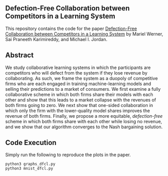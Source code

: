 ## Defection-Free Collaboration between Competitors in a Learning System

This repository contains the code for the paper [Defection-Free Collaboration between Competitors in a Learning System](https://arxiv.org/abs/2406.15898) by Mariel Werner, Sai Praneeth Karimireddy, and Michael I. Jordan.

## Abstract

We study collaborative learning systems in which the participants are competitors who will defect from the system if they lose revenue by collaborating. As such, we frame the system as a duopoly of competitive firms who are each engaged in training machine-learning models and selling their predictions to a market of consumers. We first examine a fully collaborative scheme in which both firms share their models with each other and show that this leads to a market collapse with the revenues of both firms going to zero. We next show that one-sided collaboration in which only the firm with the lower-quality model shares improves the revenue of both firms. Finally, we propose a more equitable, *defection-free* scheme in which both firms share with each other while losing no revenue, and we show that our algorithm converges to the Nash bargaining solution.

## Code Execution

Simply run the following to reproduce the plots in the paper.
```
python3 graphs_dfcl.py
python3 mnist_dfcl.py
```
